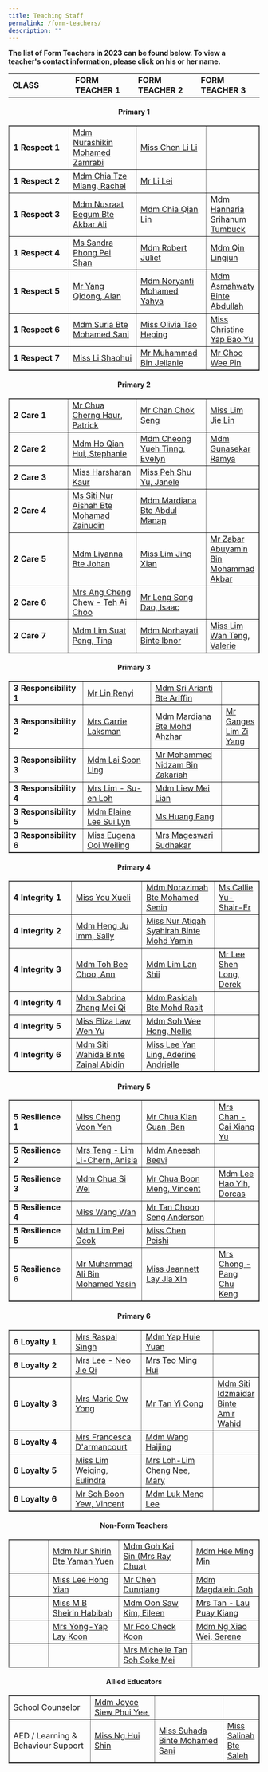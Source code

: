 ```yaml
---
title: Teaching Staff
permalink: /form-teachers/
description: ""
---
```

<p><strong>The list of Form Teachers in 2023 can be found below. To view a teacher's contact information, please click on his or her name.</strong></p>

<p><table cellpadding="0" class="table table-responsive table-bordered; border:1px solid black">
<tbody>
<tr>
<td style=width:25%>
<strong>CLASS</strong>
</td>
<td style=width:25%>
<strong>FORM TEACHER 1</strong>
</td>
<td style=width:25%>
<strong>FORM TEACHER 2</strong>
</td>
<td style=width:25%>
<strong>FORM TEACHER 3</strong>
</td>
	</tr></tbody></table></p>
	
<p><tr>
<td colspan="4">
<h4 style="text-align: center;"><strong>Primary 1</strong></h4>
</td>
</tr>	
<table class="table table-responsive table-bordered" border="" cellpadding="10"><tbody><tr style="height: 20px;"><td style="height: 20px; width: 25%;"><strong>1 Respect 1</strong></td><td style="height: 20px; width: 28.1802%;"><a href="https://cms.isomer.gov.sg/english-department/#Shikin_" target="_blank" rel="noopener">Mdm Nurashikin Mohamed Zamrabi</a></td><td style="height: 20px; width: 29.0323%;"><a href="https://cms.isomer.gov.sg/mtl-department/#LiLi_" target="_blank" rel="noopener">Miss Chen Li Li</a></td><td style="height: 20px; width: 26.7194%;">&nbsp;</td></tr><tr style="height: 17px;"><td style="height: 17px; width: 15.6421%;"><strong>1 Respect 2</strong></td><td style="height: 17px; width: 28.1802%;"><a href="https://cms.isomer.gov.sg/character-citizenship-education-department/#Rachel_" target="_blank" rel="noopener">Mdm Chia Tze Miang, Rachel</a></td><td style="height: 17px; width: 29.0323%;"><a href="https://cms.isomer.gov.sg/mtl-department/#LiLei_" target="_blank" rel="noopener">Mr Li Lei</a></td><td style="height: 17px; width: 26.7194%;">&nbsp;</td></tr><tr style="height: 20px;"><td style="height: 20px; width: 15.6421%;"><strong>1 Respect 3</strong></td><td style="height: 20px; width: 28.1802%;"><a href="https://cms.isomer.gov.sg/key-personnel-2/#Nusraat_" target="_blank" rel="noopener">Mdm Nusraat Begum Bte Akbar Ali</a></td><td style="height: 20px; width: 29.0323%;"><a href="https://cms.isomer.gov.sg/key-personnel-2/#Qianlin_" target="_blank" rel="noopener">Mdm Chia Qian Lin</a></td><td style="height: 20px; width: 26.7194%;"><a href="https://cms.isomer.gov.sg/key-personnel-2/#Hanna_" target="_blank" rel="noopener">Mdm Hannaria Srihanum Tumbuck</a></td></tr><tr style="height: 20px;"><td style="height: 20px; width: 15.6421%;"><strong>1 Respect 4</strong></td><td style="height: 20px; width: 28.1802%;"><a href="https://cms.isomer.gov.sg/english-department/#Sandra_" target="_blank" rel="noopener">Ms Sandra Phong Pei Shan</a></td><td style="height: 20px; width: 29.0323%;"><a href="https://cms.isomer.gov.sg/mtl-department/#Juliet_" target="_blank" rel="noopener">Mdm Robert Juliet</a></td><td style="height: 20px; width: 26.7194%;"><a href="https://cms.isomer.gov.sg/mtl-department/#Lingjun_" target="_blank" rel="noopener">Mdm Qin Lingjun</a></td></tr><tr style="height: 20px;"><td style="height: 20px; width: 15.6421%;"><strong>1 Respect 5</strong></td><td style="height: 20px; width: 28.1802%;"><a href="https://cms.isomer.gov.sg/key-personnel-2/#Alan_" target="_blank" rel="noopener">Mr Yang Qidong, Alan</a></td><td style="height: 20px; width: 29.0323%;"><a href="https://cms.isomer.gov.sg/mtl-department/#Noryanti_" target="_blank" rel="noopener">Mdm Noryanti Mohamed Yahya</a></td><td style="height: 20px; width: 26.7194%;"><a href="https://cms.isomer.gov.sg/mathematics-department/#Asmah_" target="_blank" rel="noopener">Mdm Asmahwaty Binte Abdullah</a></td></tr><tr style="height: 20px;"><td style="height: 20px; width: 15.6421%;"><strong>1 Respect 6</strong></td><td style="height: 20px; width: 28.1802%;"><a href="https://cms.isomer.gov.sg/student-management-department/#Suria_" target="_blank" rel="noopener">Mdm Suria Bte Mohamed Sani</a></td><td style="height: 20px; width: 29.0323%;"><a href="https://cms.isomer.gov.sg/pam-and-cca-department/#Olivia_" target="_blank" rel="noopener">Miss Olivia Tao Heping</a></td><td style="height: 20px; width: 26.7194%;"><a href="https://frontierpri-moe-edu-sg-admin.cwp.sg/pam-and-cca-department/#Christine_" target="_blank" rel="noopener">Miss Christine Yap Bao Yu</a></td></tr><tr style="height: 20px;"><td style="height: 20px; width: 15.6421%;"><strong>1 Respect 7</strong></td><td style="height: 20px; width: 28.1802%;"><a href="https://cms.isomer.gov.sg/science-department/#Shaohui_" target="_blank" rel="noopener">Miss Li Shaohui</a></td><td style="height: 20px; width: 29.0323%;"><a href="https://cms.isomer.gov.sg/pam-and-cca-department/#Muhammad_" target="_blank" rel="noopener">Mr Muhammad Bin Jellanie</a></td><td style="height: 20px; width: 26.7194%;"><a href="https://cms.isomer.gov.sg/key-personnel-2/#Weepin_" target="_blank" rel="noopener">Mr Choo Wee Pin</a></td></tr>
</tbody>
</table>	
</p>


<p> <tr>
<td colspan="4">
<h4 style="text-align: center;"><strong>Primary 2</strong></h4>
</td>
</tr>
	<table class="table table-responsive table-bordered" border="1" cellpadding="10"><tbody><tr style="height: 22px;"><td style="height: 22px; width: 25%;"><strong>2 Care 1</strong></td><td style="height: 22px; width: 28.1802%;"><a href="https://cms.isomer.gov.sg/mathematics-department/#Patrick_" target="_blank" rel="noopener">Mr Chua Cherng Haur, Patrick</a></td><td style="height: 22px; width: 29.0323%;"><a href="https://cms.isomer.gov.sg/key-personnel-2/#Chokseng_" target="_blank" rel="noopener">Mr Chan Chok Seng</a></td><td style="height: 22px; width: 26.7194%;"><a href="https://frontierpri-moe-edu-sg-admin.cwp.sg/teaching-staff/mathematics-department/#Jielin_" target="_blank" rel="noopener">Miss Lim Jie Lin</a></td></tr><tr style="height: 20px;"><td style="height: 20px; width: 15.6421%;"><strong>2 Care 2</strong></td><td style="height: 20px; width: 28.1802%;"><a href="https://cms.isomer.gov.sg/pam-and-cca-department/#Stephanie_" target="_blank" rel="noopener">Mdm Ho Qian Hui, Stephanie</a></td><td style="height: 20px; width: 29.0323%;"><a href="https://cms.isomer.gov.sg/english-department/#Evelyn_" target="_blank" rel="noopener">Mdm Cheong Yueh Tinng, Evelyn</a></td><td style="height: 20px; width: 26.7194%;"><a href="https://frontierpri-moe-edu-sg-admin.cwp.sg/teaching-staff/mtl-department/#Ramya_" target="_blank" rel="noopener">Mdm Gunasekar Ramya</a></td></tr><tr style="height: 20px;"><td style="height: 20px; width: 15.6421%;"><strong>2 Care 3</strong></td><td style="height: 20px; width: 28.1802%;"><a href="https://cms.isomer.gov.sg/english-department/#Harsharan_" target="_blank" rel="noopener">Miss Harsharan Kaur</a></td><td style="height: 20px; width: 29.0323%;"><a href="https://cms.isomer.gov.sg/pam-and-cca-department/#Janelle_" target="_blank" rel="noopener">Miss Peh Shu Yu, Janele</a></td><td style="height: 20px; width: 26.7194%;">&nbsp;</td></tr><tr style="height: 20px;"><td style="height: 20px; width: 15.6421%;"><strong>2 Care 4</strong></td><td style="height: 20px; width: 28.1802%;"><a href="https://cms.isomer.gov.sg/character-citizenship-education-department/#Aishah_" target="_blank" rel="noopener">Ms Siti Nur Aishah Bte Mohamad Zainudin</a></td><td style="height: 20px; width: 29.0323%;"><a href="https://cms.isomer.gov.sg/mtl-department/#Mardiana_" target="_blank" rel="noopener">Mdm Mardiana Bte Abdul Manap</a></td><td style="height: 20px; width: 26.7194%;">&nbsp;</td></tr><tr style="height: 20px;"><td style="height: 20px; width: 15.6421%;"><strong>2 Care 5</strong></td><td style="height: 20px; width: 28.1802%;"><a href="https://cms.isomer.gov.sg/english-department/#Liyanna_" target="_blank" rel="noopener">Mdm Liyanna Bte Johan</a></td><td style="height: 20px; width: 29.0323%;"><a href="https://cms.isomer.gov.sg/mtl-department/#Jingxian_" target="_blank" rel="noopener">Miss Lim Jing Xian</a></td><td style="height: 20px; width: 26.7194%;"><a href="https://cms.isomer.gov.sg/pam-and-cca-department/#Zabar_" target="_blank" rel="noopener">Mr Zabar Abuyamin Bin Mohammad Akbar</a></td></tr><tr style="height: 24px;"><td style="height: 24px; width: 15.6421%;"><strong>2 Care 6</strong></td><td style="height: 24px; width: 28.1802%;"><a href="https://cms.isomer.gov.sg/mathematics-department/#Elis_" target="_blank" rel="noopener">Mrs Ang Cheng Chew - Teh Ai Choo</a></td><td style="height: 24px; width: 29.0323%;"><a href="https://cms.isomer.gov.sg/pam-and-cca-department/#Isaac_" target="_blank" rel="noopener">Mr Leng Song Dao, Isaac</a></td><td style="height: 24px; width: 26.7194%;">&nbsp;</td></tr><tr style="height: 20px;"><td style="height: 20px; width: 15.6421%;"><strong>2 Care 7</strong></td><td style="height: 20px; width: 28.1802%;"><a href="https://cms.isomer.gov.sg/english-department/#Tina_" target="_blank" rel="noopener">Mdm Lim Suat Peng, Tina</a></td><td style="height: 20px; width: 29.0323%;"><a href="https://cms.isomer.gov.sg/mtl-department/#Norhayati_" target="_blank" rel="noopener">Mdm Norhayati Binte Ibnor</a></td><td style="height: 20px; width: 26.7194%;"><a href="https://frontierpri-moe-edu-sg-admin.cwp.sg/teaching-staff/mathematics-department/#Valerie_" target="_blank" rel="noopener">Miss Lim Wan Teng, Valerie</a></td></tr></tbody></table>	
	</p>

<p> <tr>
<td colspan="4">
<h4 style="text-align: center;"><strong>Primary 3</strong></h4>
</td>
</tr>
	<table class="table table-responsive table-bordered" border="1" cellpadding="10"><tbody><tr style="height: 20px;"><td style="height: 20px; width: 30%;"><strong>3 Responsibility 1</strong></td><td style="height: 20px; width: 28.1802%;"><a href="https://cms.isomer.gov.sg/science-department/#Renyi_" target="_blank" rel="noopener">Mr Lin Renyi</a></td><td style="height: 20px; width: 29.0323%;"><a href="https://cms.isomer.gov.sg/key-personnel-2/#Sri_" target="_blank" rel="noopener">Mdm Sri Arianti Bte Ariffin</a></td><td style="height: 20px; width: 26.7194%;">&nbsp;</td></tr><tr style="height: 20px;"><td style="height: 20px; width: 15.6421%;"><strong>3 Responsibility 2</strong></td><td style="height: 20px; width: 28.1802%;"><a href="https://cms.isomer.gov.sg/science-department/#Carrie_" target="_blank" rel="noopener">Mrs Carrie Laksman</a></td><td style="height: 20px; width: 29.0323%;"><a href="https://cms.isomer.gov.sg/mtl-department/#Diana_" target="_blank" rel="noopener">Mdm Mardiana Bte Mohd Ahzhar</a></td><td style="height: 20px; width: 26.7194%;"><a href="https://cms.isomer.gov.sg/science-department/#Ganges_" target="_blank" rel="noopener">Mr Ganges Lim Zi Yang</a></td></tr><tr style="height: 20px;"><td style="height: 20px; width: 15.6421%;"><strong>3 Responsibility 3</strong></td><td style="height: 20px; width: 28.1802%;"><a href="https://frontierpri-moe-edu-sg-admin.cwp.sg/mathematics-department/#Laisoonling_" target="_blank" rel="noopener">Mdm Lai Soon Ling</a></td><td style="height: 20px; width: 29.0323%;"><a href="https://cms.isomer.gov.sg/key-personnel-2/#Nidzam_" target="_blank" rel="noopener">Mr Mohammed Nidzam Bin Zakariah</a></td><td style="height: 20px; width: 26.7194%;">&nbsp;</td></tr><tr style="height: 20px;"><td style="height: 20px; width: 15.6421%;"><strong>3 Responsibility 4</strong></td><td style="height: 20px; width: 28.1802%;"><a href="https://cms.isomer.gov.sg/student-management-department/#Suen_" target="_blank" rel="noopener">Mrs Lim - Su-en Loh</a></td><td style="height: 20px; width: 29.0323%;"><a href="https://cms.isomer.gov.sg/mtl-department/#Meilian_" target="_blank" rel="noopener">Mdm Liew Mei Lian</a></td><td style="height: 20px; width: 26.7194%;">&nbsp;</td></tr><tr style="height: 20px;"><td style="height: 20px; width: 15.6421%;"><strong>3 Responsibility 5</strong></td><td style="height: 20px; width: 28.1802%;"><a href="https://frontierpri-moe-edu-sg-admin.cwp.sg/teaching-staff/mathematics-department/#Elaine_" target="_blank" rel="noopener">Mdm Elaine Lee Sui Lyn</a></td><td style="height: 20px; width: 29.0323%;"><a href="https://cms.isomer.gov.sg/mtl-department/#Huangfang_" target="_blank" rel="noopener">Ms Huang Fang</a></td><td style="height: 20px; width: 26.7194%;">&nbsp;</td></tr><tr style="height: 29px;"><td style="height: 29px; width: 15.6421%;"><strong>3 Responsibility 6</strong></td><td style="height: 29px; width: 28.1802%;"><a href="https://cms.isomer.gov.sg/key-personnel-2/#Eugena_" target="_blank" rel="noopener">Miss Eugena Ooi Weiling</a></td><td style="height: 29px; width: 29.0323%;"><a href="https://cms.isomer.gov.sg/key-personnel-2/#Mageswari_" target="_blank" rel="noopener">Mrs Mageswari Sudhakar</a></td><td style="height: 29px; width: 26.7194%;">&nbsp;</td></tr></tbody></table>
	</p>
	
<p> <tr>
<td colspan="4">
<h4 style="text-align: center;"><strong>Primary 4</strong></h4>
</td>
</tr>
<table class="table table-responsive table-bordered" border="1" cellpadding="10"><tbody><tr style="height: 20px;"><td style="height: 20px; width: 25%;"><strong>4 Integrity 1</strong></td><td style="height: 20px; width: 28.1802%;"><a href="https://cms.isomer.gov.sg/science-department/#Xueli_" target="_blank" rel="noopener">Miss You Xueli</a></td><td style="height: 20px; width: 29.0323%;"><a href="https://cms.isomer.gov.sg/pam-and-cca-department/#Norazimah_" target="_blank" rel="noopener">Mdm Norazimah Bte Mohamed Senin</a></td><td style="height: 20px; width: 26.7194%;"><a href="https://cms.isomer.gov.sg/pam-and-cca-department/#Callie_" target="_blank" rel="noopener">Ms Callie Yu-Shair-Er</a></td></tr><tr style="height: 20px;"><td style="height: 20px; width: 15.6421%;"><strong>4 Integrity 2</strong></td><td style="height: 20px; width: 28.1802%;"><a href="https://cms.isomer.gov.sg/mathematics-department/#Sally_" target="_blank" rel="noopener">Mdm Heng Ju Imm, Sally</a></td><td style="height: 20px; width: 29.0323%;"><a href="https://cms.isomer.gov.sg/science-department/#Atiqah_" target="_blank" rel="noopener">Miss Nur Atiqah Syahirah Binte Mohd Yamin</a></td><td style="height: 20px; width: 26.7194%;">&nbsp;</td></tr><tr style="height: 20px;"><td style="height: 20px; width: 15.6421%;"><strong>4 Integrity 3</strong></td><td style="height: 20px; width: 28.1802%;"><a href="https://cms.isomer.gov.sg/key-personnel-2/#Ann_" target="_blank" rel="noopener">Mdm Toh Bee Choo, Ann</a></td><td style="height: 20px; width: 29.0323%;"><a href="https://cms.isomer.gov.sg/mtl-department/#LanShii_" target="_blank" rel="noopener">Mdm Lim Lan Shii</a></td><td style="height: 20px; width: 26.7194%;"><a href="https://cms.isomer.gov.sg/mathematics-department/#Derek_" target="_blank" rel="noopener">Mr Lee Shen Long, Derek</a></td></tr><tr style="height: 20px;"><td style="height: 20px; width: 15.6421%;"><strong>4 Integrity 4</strong></td><td style="height: 20px; width: 28.1802%;"><a href="https://cms.isomer.gov.sg/character-citizenship-education-department/#Sabrina_" target="_blank" rel="noopener">Mdm Sabrina Zhang Mei Qi</a></td><td style="height: 20px; width: 29.0323%;"><a href="https://cms.isomer.gov.sg/key-personnel-2/#Rasidah_" target="_blank" rel="noopener">Mdm Rasidah Bte Mohd Rasit</a></td><td style="height: 20px; width: 26.7194%;">&nbsp;</td></tr><tr style="height: 20px;"><td style="height: 20px; width: 15.6421%;"><strong>4 Integrity 5</strong></td><td style="height: 20px; width: 28.1802%;"><a href="https://cms.isomer.gov.sg/mathematics-department/#Eliza_" target="_blank" rel="noopener">Miss&nbsp;Eliza Law Wen Yu</a></td><td style="height: 20px; width: 29.0323%;"><a href="https://cms.isomer.gov.sg/key-personnel-2/#Nellie_" target="_blank" rel="noopener">Mdm Soh Wee Hong, Nellie</a></td><td style="height: 20px; width: 26.7194%;">&nbsp;</td></tr><tr style="height: 20px;"><td style="height: 20px; width: 15.6421%;"><strong>4 Integrity 6</strong></td><td style="height: 20px; width: 28.1802%;"><a href="https://cms.isomer.gov.sg/mathematics-department/#Wahida_" target="_blank" rel="noopener">Mdm Siti Wahida Binte Zainal Abidin</a></td><td style="height: 20px; width: 29.0323%;"><a href="https://cms.isomer.gov.sg/key-personnel-2/#Andrielle_" target="_blank" rel="noopener">Miss Lee Yan Ling, Aderine Andrielle</a></td><td style="height: 20px; width: 26.7194%;">&nbsp;</td></tr></tbody></table></p>
	
<p> <tr>
<td colspan="4">
<h4 style="text-align: center;"><strong>Primary 5</strong></h4>
</td>
</tr>
	<table class="table table-responsive table-bordered" border="1" cellpadding="10"><tbody><tr style="height: 20px;"><td style="height: 20px; width:25%;"><strong>5 Resilience 1</strong></td><td style="height: 20px; width: 28.1802%;"><a href="https://cms.isomer.gov.sg/science-department/#Voonyen_" target="_blank" rel="noopener">Miss Cheng Voon Yen</a></td><td style="height: 20px; width: 29.0323%;"><a href="https://cms.isomer.gov.sg/character-citizenship-education-department/#Ben_" target="_blank" rel="noopener">Mr Chua Kian Guan, Ben</a></td><td style="height: 20px; width: 26.7194%;"><a href="https://cms.isomer.gov.sg/mtl-department/#Xiangyu_" target="_blank" rel="noopener">Mrs Chan - Cai Xiang Yu</a></td></tr><tr style="height: 20px;"><td style="height: 20px; width: 15.6421%;"><strong>5 Resilience 2</strong></td><td style="height: 20px; width: 28.1802%;"><a href="https://cms.isomer.gov.sg/key-personnel-2/#Anisia_" target="_blank" rel="noopener">Mrs Teng - Lim Li-Chern, Anisia</a></td><td style="height: 20px; width: 29.0323%;"><a href="https://cms.isomer.gov.sg/character-citizenship-education-department/#Aneesah_" target="_blank" rel="noopener">Mdm Aneesah Beevi</a></td><td style="height: 20px; width: 26.7194%;">&nbsp;</td></tr><tr style="height: 20px;"><td style="height: 20px; width: 15.6421%;"><strong>5 Resilience 3</strong></td><td style="height: 20px; width: 28.1802%;"><a href="https://cms.isomer.gov.sg/key-personnel-2/#Siwei_" target="_blank" rel="noopener">Mdm Chua Si Wei</a></td><td style="height: 20px; width: 29.0323%;"><a href="https://cms.isomer.gov.sg/key-personnel-2/#Vincentchua_" target="_blank" rel="noopener">Mr Chua Boon Meng, Vincent</a></td><td style="height: 20px; width: 26.7194%;"><a href="https://cms.isomer.gov.sg/sites/moe-frontierpri/folders/our-people/editPage/[Mdm" target="_blank" rel="noopener">Mdm Lee Hao Yih, Dorcas</a></td></tr><tr style="height: 20px;"><td style="height: 20px; width: 15.6421%;"><strong>5 Resilience 4</strong></td><td style="height: 20px; width: 28.1802%;"><a href="https://cms.isomer.gov.sg/mtl-department/#Wangwan_" target="_blank" rel="noopener">Miss Wang Wan</a></td><td style="height: 20px; width: 29.0323%;"><a href="https://cms.isomer.gov.sg/key-personnel-2/#Anderson_" target="_blank" rel="noopener">Mr Tan Choon Seng Anderson</a></td><td style="height: 20px; width: 26.7194%;">&nbsp;</td></tr><tr style="height: 20px;"><td style="height: 20px; width: 15.6421%;"><strong>5 Resilience 5</strong></td><td style="height: 20px; width: 28.1802%;"><a href="https://frontierpri-moe-edu-sg-admin.cwp.sg/teaching-staff/mathematics-department/#Shannon_" target="_blank" rel="noopener">Mdm Lim Pei Geok</a></td><td style="height: 20px; width: 29.0323%;"><a href="https://cms.isomer.gov.sg/character-citizenship-education-department/#Peishi_" target="_blank" rel="noopener">Miss Chen Peishi</a></td><td style="height: 20px; width: 26.7194%;">&nbsp;</td></tr><tr style="height: 20px;"><td style="height: 20px; width: 15.6421%;"><strong>5 Resilience 6</strong></td><td style="height: 20px; width: 28.1802%;"><a href="https://cms.isomer.gov.sg/english-department/#Ali_" target="_blank" rel="noopener">Mr Muhammad Ali Bin Mohamed Yasin</a></td><td style="height: 20px; width: 29.0323%;"><a style="font-family: inherit; font-size: inherit;" href="https://cms.isomer.gov.sg/key-personnel-2/#Jeannett_" target="_blank" rel="noopener">Miss Jeannett Lay Jia Xin</a></td><td style="height: 20px; width: 26.7194%;"><a href="https://cms.isomer.gov.sg/key-personnel-2/#Chukeng_" target="_blank" rel="noopener">Mrs Chong - Pang Chu Keng</a></td></tr></tbody></table></p>
	
<p> <tr>
<td colspan="4">
<h4 style="text-align: center;"><strong>Primary 6</strong></h4>
</td>
</tr>
	<table class="table table-responsive table-bordered" border="1" cellpadding="10"><tbody><tr style="height: 20px;"><td style="height: 20px; width: 25%;"><strong>6 Loyalty 1</strong></td><td style="height: 20px; width: 28.1802%;"><a href="https://cms.isomer.gov.sg/character-citizenship-education-department/#Kiranjit_" target="_blank" rel="noopener">Mrs Raspal Singh</a></td><td style="height: 20px; width: 29.0323%;"><a href="https://cms.isomer.gov.sg/key-personnel-2/#Huieyuan_" target="_blank" rel="noopener">Mdm Yap Huie Yuan</a></td><td style="height: 20px; width: 26.7194%;">&nbsp;</td></tr><tr style="height: 20px;"><td style="height: 20px; width: 15.6421%;"><strong>6 Loyalty 2</strong></td><td style="height: 20px; width: 28.1802%;"><a href="https://cms.isomer.gov.sg/key-personnel-2/#Jieqi_" target="_blank" rel="noopener">Mrs Lee - Neo Jie Qi</a></td><td style="height: 20px; width: 29.0323%;"><a href="https://cms.isomer.gov.sg/key-personnel-2/#Minghui_" target="_blank" rel="noopener">Mrs Teo Ming Hui</a></td><td style="height: 20px; width: 26.7194%;">&nbsp;</td></tr><tr style="height: 20px;"><td style="height: 20px; width: 15.6421%;"><strong>6 Loyalty 3</strong></td><td style="height: 20px; width: 28.1802%;"><a href="https://cms.isomer.gov.sg/student-management-department/#Marie_" target="_blank" rel="noopener">Mrs Marie Ow Yong</a></td><td style="height: 20px; width: 29.0323%;"><a href="https://cms.isomer.gov.sg/pam-and-cca-department/#Yicong_" target="_blank" rel="noopener">Mr Tan Yi Cong</a></td><td style="height: 20px; width: 26.7194%;"><a href="https://cms.isomer.gov.sg/key-personnel-2/#Idzmaidar_" target="_blank" rel="noopener">Mdm Siti Idzmaidar Binte Amir Wahid</a></td></tr><tr style="height: 20px;"><td style="height: 20px; width: 15.6421%;"><strong>6 Loyalty 4</strong></td><td style="height: 20px; width: 28.1802%;"><a href="https://cms.isomer.gov.sg/student-management-department/#Francesca_" target="_blank" rel="noopener">Mrs Francesca D'armancourt</a></td><td style="height: 20px; width: 29.0323%;"><a href="https://cms.isomer.gov.sg/mtl-department/#Haijing_" target="_blank" rel="noopener">Mdm Wang Haijing</a></td><td style="height: 20px; width: 26.7194%;">&nbsp;</td></tr><tr style="height: 20px;"><td style="height: 20px; width: 15.6421%;"><strong>6 Loyalty 5</strong></td><td style="height: 20px; width: 28.1802%;"><a href="https://cms.isomer.gov.sg/key-personnel-2/#Eulindra_" target="_blank" rel="noopener">Miss Lim Weiqing, Eulindra</a></td><td style="height: 20px; width: 29.0323%;"><a href="https://cms.isomer.gov.sg/key-personnel-2/#Mary_" target="_blank" rel="noopener">Mrs Loh-Lim Cheng Nee, Mary</a></td><td style="height: 20px; width: 26.7194%;">&nbsp;</td></tr><tr style="height: 1.21875px;"><td style="height: 10px; width: 15.6421%;"><strong>6 Loyalty 6</strong></td><td style="height: 10px; width: 28.1802%;"><a href="https://frontierpri-moe-edu-sg-admin.cwp.sg/key-personnel-2/#Vincent_" target="_blank" rel="noopener">Mr S</a><a style="font-family: inherit; font-size: inherit;" href="https://cms.isomer.gov.sg/key-personnel-2/#Vincent_" target="_blank" rel="noopener">oh Boon Yew, Vincent</a></td><td style="height: 10px; width: 29.0323%;"><a href="https://cms.isomer.gov.sg/key-personnel-2/#Menglee_" target="_blank" rel="noopener">Mdm Luk Meng Lee</a></td><td style="height: 10px; width: 26.7194%;">&nbsp;</td></tr></tbody></table></p>
	
<p> <tr>
<td colspan="4">
<h4 style="text-align: center;"><strong>Non-Form Teachers</strong></h4>
</td>
</tr>
	<table class="table table-responsive table-bordered" border="1" cellpadding="10"><tbody><tr style="height: 20px;"><td style="height: 20px; width: 15.6421%;">&nbsp;</td><td style="height: 20px; width: 28.1802%;"><a href="https://cms.isomer.gov.sg/key-personnel-2/#Shirin_" target="_blank" rel="noopener">Mdm Nur Shirin Bte Yaman Yuen</a></td><td style="height: 20px; width: 29.0323%;"><a href="https://cms.isomer.gov.sg/mtl-department/#Raychua_" target="_blank" rel="noopener">Mdm Goh Kai Sin (Mrs Ray Chua)</a></td><td style="height: 20px; width: 26.7194%;"><a href="https://cms.isomer.gov.sg/mtl-department/#Mingmin_" target="_blank" rel="noopener">Mdm Hee Ming Min</a></td></tr><tr style="height: 20px;"><td style="height: 20px; width: 15.6421%;">&nbsp;</td><td style="height: 20px; width: 28.1802%;"><a href="https://frontierpri-moe-edu-sg-admin.cwp.sg/mtl-department/#Hongyian_">Miss Lee Hong Yian</a></td><td style="height: 20px; width: 29.0323%;"><a href="https://cms.isomer.gov.sg/mtl-department/#Simon_" target="_blank" rel="noopener">Mr Chen Dunqiang</a></td><td style="height: 20px; width: 26.7194%;"><a href="https://cms.isomer.gov.sg/english-department/#Magdalein_" target="_blank" rel="noopener">Mdm Magdalein Goh</a></td></tr><tr style="height: 20px;"><td style="height: 20px; width: 15.6421%;">&nbsp;</td><td style="height: 20px; width: 28.1802%;"><a href="https://frontierpri-moe-edu-sg-admin.cwp.sg/english-department/#Sheirin_" target="_blank" rel="noopener">Miss M B Sheirin Habibah</a></td><td style="height: 20px; width: 29.0323%;"><a href="https://cms.isomer.gov.sg/mathematics-department/#Eileen_" target="_blank" rel="noopener">Mdm Oon Saw Kim, Eileen</a></td><td style="height: 20px; width: 26.7194%;"><a href="https://frontierpri-moe-edu-sg-admin.cwp.sg/mathematics-department/#Puaykiang_" target="_blank" rel="noopener">Mrs Tan - Lau Puay Kiang</a></td></tr><tr style="height: 20px;"><td style="height: 20px; width: 15.6421%;">&nbsp;</td><td style="height: 20px; width: 28.1802%;"><a href="https://cms.isomer.gov.sg/science-department/#Laykoon_" target="_blank" rel="noopener">Mrs Yong-Yap Lay Koon</a></td><td style="height: 20px; width: 29.0323%;"><a href="https://frontierpri-moe-edu-sg-admin.cwp.sg/teaching-staff/pam-and-cca-department/#Foo_" target="_blank" rel="noopener">Mr Foo Check Koon</a></td><td style="height: 20px; width: 26.7194%;"><a href="https://cms.isomer.gov.sg/science-department/#Serene_" target="_blank" rel="noopener">Mdm Ng Xiao Wei, Serene</a></td></tr><tr style="height: 20px;"><td style="height: 20px; width: 15.6421%;">&nbsp;</td><td style="height: 20px; width: 28.1802%;">&nbsp;</td><td style="height: 20px; width: 29.0323%;"><a href="https://cms.isomer.gov.sg/science-department/#Michelle_" target="_blank" rel="noopener">Mrs Michelle Tan Soh Soke Mei</a></td><td style="height: 20px; width: 26.7194%;">&nbsp;</td></tr></tbody></table></p>
	
<p> <tr>
<td colspan="4">
<h4 style="text-align: center;"><strong>Allied Educators</strong></h4>
</td>
</tr>
	<table class="table table-responsive table-bordered" border="1" cellpadding="10"><tbody><tr style="height: 20px;"><td style="height: 20px; width: 35%;">School Counselor</td><td style="height: 20px; width: 28.1802%;"><a href="https://cms.isomer.gov.sg/allied-educators/#Joyce_" target="_blank" rel="noopener">Mdm Joyce Siew Phui Yee&nbsp;</a></td><td style="height: 20px; width: 29.0323%;">&nbsp;</td><td style="height: 20px; width: 26.7194%;">&nbsp;</td></tr><tr style="height: 20px;"><td style="height: 20px; width: 15.6421%;">AED / Learning &amp; Behaviour Support</td><td style="height: 20px; width: 28.1802%;"><a href="https://cms.isomer.gov.sg/allied-educators/#Huishin_" target="_blank" rel="noopener">Miss Ng Hui Shin</a></td><td style="height: 20px; width: 29.0323%;"><a href="https://cms.isomer.gov.sg/allied-educators/#Suhada_" target="_blank" rel="noopener">Miss Suhada Binte Mohamed Sani</a></td><td style="height: 20px; width: 26.7194%;"><a href="https://cms.isomer.gov.sg/allied-educators/#Salinah_" target="_blank" rel="noopener">Miss Salinah Bte Saleh</a></td></tr></tbody></table></p>
